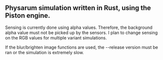## Physarum simulation written in Rust, using the Piston engine.

Sensing is currently done using alpha values. Therefore, the background alpha value must not be picked up by the sensors. I plan to change sensing on the RGB values for multiple variant simulations. 

If the blur/brighten image functions are used, the --release version must be ran or the simulation is extremely slow.
